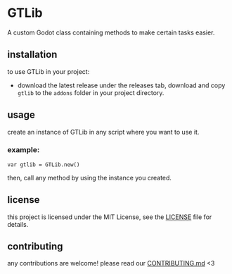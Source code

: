 # GTLib
A custom Godot class containing methods to make certain tasks easier.

## installation
to use GTLib in your project:
- download the latest release under the releases tab, download and copy `gtlib` to the `addons` folder in your project directory.

## usage
create an instance of GTLib in any script where you want to use it.

### example:
```gdscript
var gtlib = GTLib.new()
```

then, call any method by using the instance you created.

## license
this project is licensed under the MIT License, see the [LICENSE](LICENSE) file for details.

## contributing
any contributions are welcome! please read our [CONTRIBUTING.md](CONTRIBUTING.md) <3
